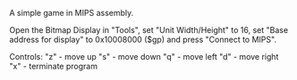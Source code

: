 A simple game in MIPS assembly. 

Open the Bitmap Display in "Tools", set "Unit Width/Height" to 16, set "Base address for display" to 0x10008000 ($gp) and press "Connect to MIPS".

Controls:
"z" - move up
"s" - move down
"q" - move left
"d" - move right
"x" - terminate program

